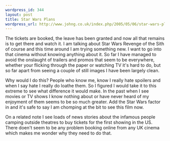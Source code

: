 ```yaml
--- 
wordpress_id: 344
layout: post
title: Star Wars Plans
wordpress_url: http://www.johng.co.uk/index.php/2005/05/06/star-wars-plans/
---
```

<p>The tickets are booked, the leave has been granted and now all that remains is to get there and watch it. I am talking about Star Wars Revenge of the Sith of course and this time around I am trying something new. I want to go into that cinema without knowing anything about it. So far I have managed to avoid the onslaught of trailers and promos that seem to be everywhere, whether your flicking through the paper or watching TV it's hard to do, but so far apart from seeing a couple of still images I have been largely clean.</p><p>Why would I do this? People who know me, know I really hate spoilers and when I say hate I really do loathe them. So I figured I would take it to this extreme to see what difference it would make. In the past when I see movies or TV shows I know nothing about or have never heard of my enjoyment of them seems to be so much greater. Add the Star Wars factor in and it's safe to say I am chomping at the bit to see this film now.</p><p>On a related note I see loads of news stories about the infamous people camping outside theatres to buy tickets for the first showing in the US. There doen't seem to be any problem booking online from any UK cinema which makes me wonder why they need to do that.<br /> </p>
